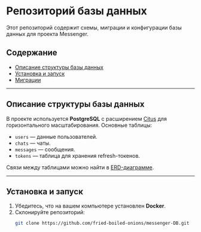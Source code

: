 # Репозиторий базы данных

Этот репозиторий содержит схемы, миграции и конфигурации базы данных для проекта Messenger.

## Содержание
- [Описание структуры базы данных](#описание-структуры-базы-данных)
- [Установка и запуск](#установка-и-запуск)
- [Миграции](#миграции)

---

## Описание структуры базы данных
В проекте используется **PostgreSQL** с расширением [Citus](https://www.citusdata.com/) для горизонтального масштабирования. Основные таблицы:
- `users` — данные пользователей.
- `chats` — чаты.
- `messages` — сообщения.
- `tokens` — таблица для хранения refresh-токенов.

Связи между таблицами можно найти в [ERD-диаграмме](docs/ERD.png).

---

## Установка и запуск
1. Убедитесь, что на вашем компьютере установлен **Docker**.
2. Склонируйте репозиторий:
   ```bash
   git clone https://github.com/fried-boiled-onions/messenger-DB.git

